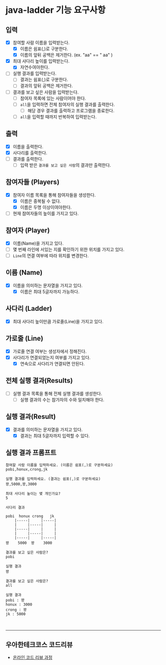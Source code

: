 # java-ladder 기능 요구사항

## 입력
- [x] 참여할 사람 이름을 입력받는다.
  - [x] 이름은 쉼표(,)로 구분한다.
  - [x] 이름의 앞뒤 공백은 제거한다. (ex. "aa" == " aa" )
- [x] 최대 사다리 높이를 입력받는다.
  - [x] 자연수여야한다.
- [ ] 실행 결과를 입력받는다.
  - [ ] 결과는 쉼표(,)로 구분한다.
  - [ ] 결과의 앞뒤 공백은 제거한다.
- [ ] 결과를 보고 싶은 사람을 입력받는다.
  - [ ] 참여자 목록에 있는 사람이어야 한다.
  - [ ] `all`을 입력하면 전체 참여자의 실행 결과를 출력한다.
    - [ ] 해당 경우 결과를 출력하고 프로그램을 종료한다.
  - [ ] `all`을 입력할 때까지 반복하여 입력받는다.

## 출력
- [x] 이름을 출력한다.
- [x] 사다리를 출력한다.
- [ ] 결과를 출력한다.
  - [ ] 입력 받은 `결과를 보고 싶은 사람`의 결과만 출력한다.

## 참여자들 (Players)
- [x] 참여자 이름 목록을 통해 참여자들을 생성한다.
  - [x] 이름은 중복될 수 없다.
  - [x] 이름은 두명 이상이여야한다.
- [ ] 현재 참여자들의 높이를 가지고 있다. 

## 참여자 (Player)
- [x] 이름(Name)을 가지고 있다.
- [ ] 몇 번째 라인에 서있는 지를 확인하기 위한 위치를 가지고 있다.
- [ ] `Line`의 연결 여부에 따라 위치를 변경한다.

## 이름 (Name)
- [x] 이름을 의미하는 문자열을 가지고 있다.
  - [x] 이름은 최대 5글자까지 가능하다.

## 사다리 (Ladder)
- [x] 최대 사다리 높이만큼 가로줄(Line)을 가지고 있다.

## 가로줄 (Line)
- [x] 가로줄 연결 여부는 생성자에서 정해진다.
- [x] 사다리가 연결되었는지 여부를 가지고 있다.
  - [x] 연속으로 사다리가 연결되면 안된다.

## 전체 실행 결과(Results)
- [ ] 실행 결과 목록을 통해 전체 실행 결과를 생성한다.
  - [ ] 실행 결과의 수는 참가자의 수와 일치해야 한다.

## 실행 결과(Result)
- [x] 결과를 의미하는 문자열을 가지고 있다.
  - [x] 결과는 최대 5글자까지 입력할 수 있다.

## 실행 결과 프롬프트
```
참여할 사람 이름을 입력하세요. (이름은 쉼표(,)로 구분하세요)
pobi,honux,crong,jk

실행 결과를 입력하세요. (결과는 쉼표(,)로 구분하세요)
꽝,5000,꽝,3000

최대 사다리 높이는 몇 개인가요?
5

사다리 결과

pobi  honux crong   jk
    |-----|     |-----|
    |     |-----|     |
    |-----|     |     |
    |     |-----|     |
    |-----|     |-----|
꽝    5000  꽝    3000

결과를 보고 싶은 사람은?
pobi

실행 결과
꽝

결과를 보고 싶은 사람은?
all

실행 결과
pobi : 꽝
honux : 3000
crong : 꽝
jk : 5000

```
<br>
<hr>

## 우아한테크코스 코드리뷰

- [온라인 코드 리뷰 과정](https://github.com/woowacourse/woowacourse-docs/blob/master/maincourse/README.md)
